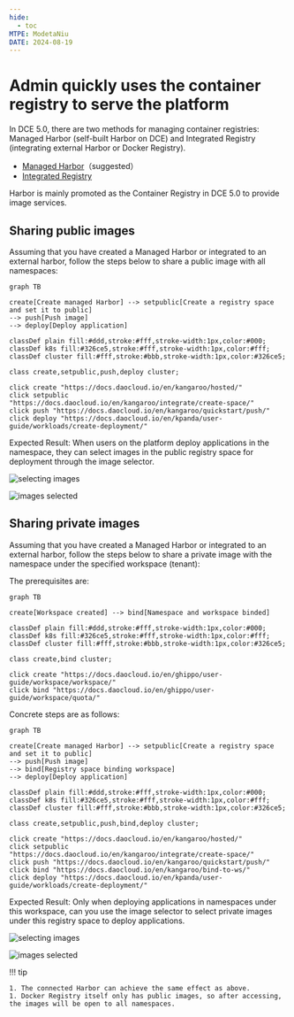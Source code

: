 ```yaml
---
hide:
  - toc
MTPE: ModetaNiu
DATE: 2024-08-19
---
```


# Admin quickly uses the container registry to serve the platform

In DCE 5.0, there are two methods for managing container registries: Managed Harbor (self-built Harbor on DCE) and 
Integrated Registry (integrating external Harbor or Docker Registry).

- [Managed Harbor](../managed/intro.md)（suggested）
- [Integrated Registry](../integrate/integrate-admin.md)

Harbor is mainly promoted as the Container Registry in DCE 5.0 to provide image services.

## Sharing public images 

Assuming that you have created a Managed Harbor or integrated to an external harbor, follow the steps below to 
share a public image with all namespaces:

```mermaid
graph TB

create[Create managed Harbor] --> setpublic[Create a registry space and set it to public]
--> push[Push image]
--> deploy[Deploy application]

classDef plain fill:#ddd,stroke:#fff,stroke-width:1px,color:#000;
classDef k8s fill:#326ce5,stroke:#fff,stroke-width:1px,color:#fff;
classDef cluster fill:#fff,stroke:#bbb,stroke-width:1px,color:#326ce5;

class create,setpublic,push,deploy cluster;

click create "https://docs.daocloud.io/en/kangaroo/hosted/"
click setpublic "https://docs.daocloud.io/en/kangaroo/integrate/create-space/"
click push "https://docs.daocloud.io/en/kangaroo/quickstart/push/"
click deploy "https://docs.daocloud.io/en/kpanda/user-guide/workloads/create-deployment/"
```

Expected Result: When users on the platform deploy applications in the namespace, they can select images in the 
public registry space for deployment through the image selector.

![selecting images](https://docs.daocloud.io/daocloud-docs-images/docs/en/docs/kangaroo/images/admin01.png)

![images selected](https://docs.daocloud.io/daocloud-docs-images/docs/en/docs/kangaroo/images/admin02.png)

## Sharing private images

Assuming that you have created a Managed Harbor or integrated to an external harbor, follow the steps below 
to share a private image with the namespace under the specified workspace (tenant):

The prerequisites are:

```mermaid
graph TB

create[Workspace created] --> bind[Namespace and workspace binded]

classDef plain fill:#ddd,stroke:#fff,stroke-width:1px,color:#000;
classDef k8s fill:#326ce5,stroke:#fff,stroke-width:1px,color:#fff;
classDef cluster fill:#fff,stroke:#bbb,stroke-width:1px,color:#326ce5;

class create,bind cluster;

click create "https://docs.daocloud.io/en/ghippo/user-guide/workspace/workspace/"
click bind "https://docs.daocloud.io/en/ghippo/user-guide/workspace/quota/"
```
Concrete steps are as follows:

```mermaid
graph TB

create[Create managed Harbor] --> setpublic[Create a registry space and set it to public]
--> push[Push image]
--> bind[Registry space binding workspace]
--> deploy[Deploy application]

classDef plain fill:#ddd,stroke:#fff,stroke-width:1px,color:#000;
classDef k8s fill:#326ce5,stroke:#fff,stroke-width:1px,color:#fff;
classDef cluster fill:#fff,stroke:#bbb,stroke-width:1px,color:#326ce5;

class create,setpublic,push,bind,deploy cluster;

click create "https://docs.daocloud.io/en/kangaroo/hosted/"
click setpublic "https://docs.daocloud.io/en/kangaroo/integrate/create-space/"
click push "https://docs.daocloud.io/en/kangaroo/quickstart/push/"
click bind "https://docs.daocloud.io/en/kangaroo/bind-to-ws/"
click deploy "https://docs.daocloud.io/en/kpanda/user-guide/workloads/create-deployment/"
```

Expected Result: Only when deploying applications in namespaces under this workspace, can you use the image selector 
to select private images under this registry space to deploy applications.

![selecting images](https://docs.daocloud.io/daocloud-docs-images/docs/en/docs/kangaroo/images/admin03.png)

![images selected](https://docs.daocloud.io/daocloud-docs-images/docs/en/docs/kangaroo/images/admin04.png)

!!! tip

    1. The connected Harbor can achieve the same effect as above.
    1. Docker Registry itself only has public images, so after accessing, the images will be open to all namespaces.
